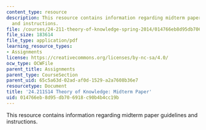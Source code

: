 ```yaml
---
content_type: resource
description: This resource contains information regarding midterm paper guidelines
  and instructions.
file: /courses/24-211-theory-of-knowledge-spring-2014/014766eb8d95db706918c90b4b4cc19b_MIT24_211S11_Midterm.pdf
file_size: 183614
file_type: application/pdf
learning_resource_types:
- Assignments
license: https://creativecommons.org/licenses/by-nc-sa/4.0/
ocw_type: OCWFile
parent_title: Assignments
parent_type: CourseSection
parent_uid: 65c5a63d-02ad-af0d-1529-a2a7608b36e7
resourcetype: Document
title: '24.211S14 Theory of Knowledge: Midterm Paper'
uid: 014766eb-8d95-db70-6918-c90b4b4cc19b
---
```

This resource contains information regarding midterm paper guidelines and instructions.